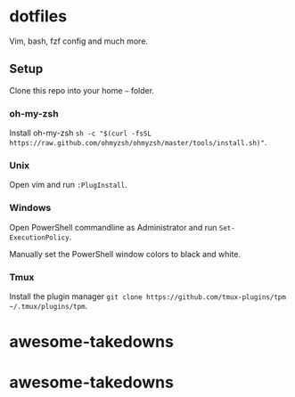 # dotfiles

Vim, bash, fzf config and much more.

## Setup

Clone this repo into your home `~` folder.

### oh-my-zsh 

Install oh-my-zsh `sh -c "$(curl -fsSL https://raw.github.com/ohmyzsh/ohmyzsh/master/tools/install.sh)"`.

### Unix

Open vim and run `:PlugInstall`.

### Windows

Open PowerShell commandline as Administrator and run `Set-ExecutionPolicy`.

Manually set the PowerShell window colors to black and white.

### Tmux

Install the plugin manager `git clone https://github.com/tmux-plugins/tpm ~/.tmux/plugins/tpm`.
# awesome-takedowns
# awesome-takedowns
